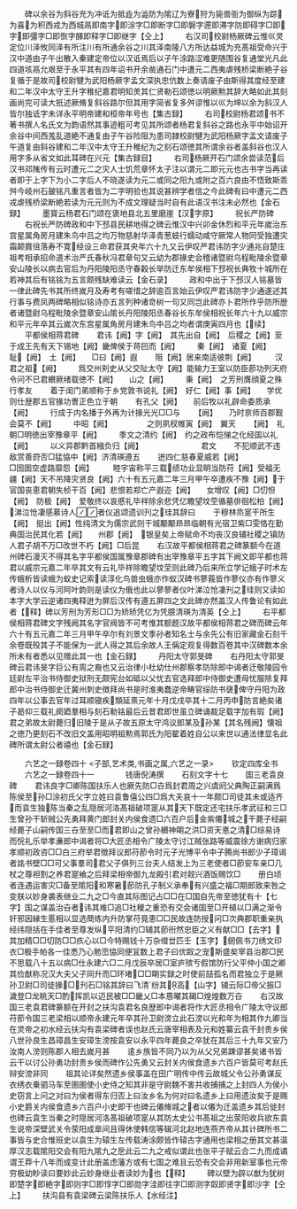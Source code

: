 <!-- { "loadSidebar": true } -->
　　碑以余谷为斜谷充为冲诋为抵歮为澁防为隂辽为寮狩为毙兽衙为御纵为踪为喜为积西戎为西城鬲即南字即涂字□即断字□即磐字遰即滞字防即碍字□即字即彊字□即恢字醳即释字□即继字【仝上】
　　右汉司校尉杨厥碑云惟巛灵定位川泽攸同泽有所注川有所通余谷之川其泽南隆八方所达益城为充髙祖受命兴于汉中道由子午出散入秦建定帝位以汉诋焉后以子午涂路涩难更随围谷复通堂光凡此四道垓鬲允艰至于永平其有四年诏书开余凿通石门中遭元二西夷虐残桥梁断絶子谷复循于是故司校尉犍为武阳杨厥字孟文深执忠伉数上奏请废子由斯得其度经至建和二年汉中太守王升字稚纪嘉君明知羙其仁贤勒石颂徳以明厥勲其辞大略如此其刻画尚完可读大扺述厥脩复斜谷路尔但其用字简省复多舛谬惟以巛为坤以余为斜汉人皆尔独诋字未详永平明帝建和桓帝年号也【集古録】
　　右司校尉杨君颂书不著书撰人名氏文为韵语然其事迹粗可考见其所颂者杨君复斜谷之路也永平中始诏开余谷中间西羗乱道絶不通复由子午谷险阻为患司隷校尉犍为武阳杨厥字孟文请废子午道复由斜谷建和二年汉中太守王升稚纪为之刻石颂徳其所谓余谷者盖斜谷也汉人用字多从省文如此耳碑在兴元【集古録目】
　　右司杨厥开石门颂余尝读范后汉书邓隲传有云时遭元二之灾人士饥荒章怀太子注以谓元二即元元也古书字当再读者即于上字下为小二字后人不晓遂读为元二或同之阳九或附之百六良由不悟致斯乖舛今岐州石皷铭凡重言者皆为二字明验也其说甚辨学者信之今此碑有曰中遭元二西戎虐残桥梁断絶若读为元元则为不成文理疑当时自有此语汉书注未必然也【金石録】
　　墨寳云杨君石门颂在褒地县北五里磨崖【汉字原】
　　祝长严防碑
　　右祝长严防碑政和中下邳县民耕地得之碑云惟汉中兴卯金休烈和平元年嵗治东宫星属角房月建朱鸟中吕之均万物慈射华泽青葱蚑行蠕动咸守厥常人物同受独遭灾霜颠霣徂落寿不寛经设三命君获其央年六十九又云伊叹严君讳防字少通兆自楚庄祖考相承招命道术治严氏春秋冯君章句又云幼为郡掾史会稽诸暨尉乌程毗陵余暨章安山陵长以病去官后为丹阳陵阳丞守春糓长举防迁东牟侯相下邳祝长典牧十城所在若神其后有铭铭为五言颇残缺难读云【金石录】
　　政和中出于下邳汉人铭墓皆一律此碑先书其所终嵗月及寿考有嗟惜之辞逾百言始云伊叹严君讳防字少通遂述其行事与费凤两碑略相似铭诗亦五言列种诸竒树一句又同岂此碑亦卜君所作乎防所歴者诸暨尉乌程毗陵余暨章安山隂长丹阳陵阳丞春谷长东牟侯相祝长年六十九以威宗和平元年卒其云嵗次东宫星属角房月建朱鸟中吕之均者谓庚寅四月也【续】
　　平都侯相蒋君碑
　　君讳【阙】字【阙】　其先出自【阙】　后稷之【阙】至于成王先有天下锡地【阙】畿俾侯于蒋囙而【阙】
　　秦【阙】　诸夏【阙】　　耻【阙】　土【阙】　　□曰【阙】遐
　　阻【阙】居来南适彼荆【阙】　　　汉君之祖【阙】
　　爲交州刾史从父交阯太守【阙】能输力王室以防臣莭功列天府令问不已君纉厥绪载徳不【阙】　　山之【阙】
　　秉【阙】　之芳刑膺顔夏之殊行孝友
　　着于闺门弟顺称于乡党敦书说礼【阙】　好仁【阙】事【阙】　　学优则仕歴郡五官掾功曺正色立于朝
　　有孔父【阙】　　前后牧以礼辟命委质承【阙】
　　行成于内名播于外再为计掾光光□□与
　　【阙】　　乃时亰师百郡觐会莫不【阙】
　　中昭【阙】　　　　　之则夙杈帷寅【阙】　翼天
　　【阙】　礼朝□明徳出宰豫章平【阙】
　　季文之清约【阙】　约之政布恺悌之化经国以礼【阙】
　　以义异郡黔首繈负归【阙】　　　　　　　　君文
　　不犯顺武不违敌赏善罸否□猛恊中【阙】济清瑛遵五
　　迸四仁慈春夏威若【阙】　　　　　　　　□囹圄空虚路靡怨【阙】　　　睦宇宙称平三载绩功业显眀当防苻【阙】受福无疆【阙】天不吊降灾贤良【阙】六十有五元嘉二年三月甲午卒遭疾不豫【阙】于官国丧恵君朝失桢干百【阙】悲恨若郑亡产遐迩【阙】　　女增叹【阙】□忉怛【阙】　防极【阙】　爱敬终以哀慼礼毕祥除余悲凭亿瞻望坟茔循墓俳徊松柏【阙】涕泣怆凄感慕诗人者仪追颂遗训刋之珪其辞曰
　　于穆林烝寔干所生【阙】　挺出【阙】性纯清文为儒宗武则干城颙颙昻昻临朝有光宿卫紫□雯恪在勤典国治民其化若【阙】　　州郡【阙】　银皇矣上帝赋命不均丧汉良辅社稷之镇防人君子胡不万□改世不朽【阙】□后昆
　　右汉故平都侯相蒋君之碑篆额今在道州碑石漫灭不得其名字平都侯国属豫章郡碑有出宰豫章平五字其下阙文即平都也蒋君以威宗元嘉二年卒其文有云礼毕祥除瞻望坟茔则此碑乃后来所立学记蛾子时术左传蛾析皆读蛾为蚁史记索读淳化鸟兽虫蛾亦作蚁汉碑书蓼莪皆作蓼仪亦有作蓼义者诗人以仪与河阿叶韵则是读仪为俄也此以蓼蓼者仪叶涕泣怆凄刋之珪则又读如本字大学云逆诸四夷释迸为屏后汉传有遵五屏四之文此碑亦然盖汉人传鲁论有如此者【释】碑以芳刑为芳形□□为矫矫凭亿为凭臆清瑛为清英【仝上】
　　右平都侯相蒋君碑文字残阙其名字官阀皆不可考惟其额题汉故平都侯相蒋君之碑而碑云年六十有五元嘉二年三月甲午卒尔有刘景文季孙者知名士与余先公有旧家藏金石刻千余卷既殁其子不能保为一武人得之其后余故人王偁定观复得数百卷其中汉碑数本余所未有者悉以见赠此其一也【金石録】
　　丹阳太守郭旻碑
　　右丹阳太守郭旻碑云君讳旻字巨公有周之裔也又云治律小杜幼仕州郡察孝防除郎中谒者迁敬陵园令廷尉左平治书侍御史狱刑无颇宪台如砥以父忧去官选拜郎中侍御史遭母忧服除复拜郎中治书侍御史迁冀州刺史徴拜尚书是时淮夷蠢逆帝畴官绥防书襃俾守丹阳为政四年以公事去官年过耳顺寝疾頽延熹元年十月戊戌卒其十二月丙申防言絶矣诸子曷仰三载礼阕廼羣相与刻石勒铭最后云昔君即世虽立碑诵裁足载字加有瑕【阙】君之弟故太尉薨归旧陵于是从子故五原太守鸿议郎某及孙某【其名残阙】懐祖之徳乃更刻石不改旧文盖用昭明祖勲焉郭氏为阳翟着姓自公以来世以通法律显名此碑所谓太尉公者禧也【金石録】

　　六艺之一録卷四十
<子部,艺术类,书画之属,六艺之一录>
　　钦定四库全书
　　六艺之一録卷四十一　　　　钱唐倪涛撰
　　石刻文字十七
　　国三老袁良碑
　　君讳良字□卿陈国扶乐人也厥先防□卋爲封君周之兴虞阏父典陶正嗣满爲陈侯至孙□涂初氏父字立姓曰袁鲁僖公四□爲大夫哀十一年颇□司徒其未或适齐而袁生独陈当秦之乱隠居河洛髙祖破项寔从其天下既定还宅扶乐孝武征和三□生曾孙干斩贼公先勇拜黄门郎封关内侯食遗□六百户后金紫僊城之干薨子经嗣经薨子山嗣传国三卋至至□而君即山之曾孙纉神朙之洪□资天悳之清□综易诗而恱礼乐举孝亷郎中谒者将□大匠丞相令广陵太守讨江贼张路等威震徐方谢病归家孝顺初政咨□□白三府举君徴拜议郎苻莭令时元子光愽平令中子腾尚书郎少子璋谒者詺书壁□□可父事羣司君父子俱列三台夫人结发上为三老使者□莭安车亲□几杖之尊袒割之养君寔飨之后拜梁相帝御九龙殿引君对觌兴酒饭赐饮□
　　册白顷者连遇运害灾□备至隂阳和寒暑莭防孔子制义承奉有兴盛之福□期郎致来咎之变朕以妙身袭表继业二九之□今直其际图记占□□在□国自先帝至徳犹有十【七字】国之谋盖治卋者讳其难□追□社稯之重恐有交会诸国至□开檤以□满之渐令奸邪因縁生慝相以显选蕳练内升防掌苻竟恵□□民故连防授问□次典郡职重亲执经纬隠括在手佳者至尊发纵平阳清约□辅其莭衎然忠臣之义有献□□【去字】其加精□□切防□□疚心以□今特赐钱十万杂缯丗匹壬【玉字】劒佩书刀绣文印衣□极手帕各一佳悉乃心勉崈恊同便冝数上君子曰优臤之宠斯盛矣宰县治郡□民不思载八十五以病□仕永建六□二月戊辰卒居□室庐殡亐假馆防行父平仲小国之卿其俭猷称况汉大夫父子同升而□环堵□□朙实録之时使前喆孤名而君独立于是厥孙卫尉□司徒掾□刋石□铭其辞曰飞清纷其高【山字】铺云际□帝父振□濊登□龙眺天□酌挥凯以迈民被□□畿乂□本惪曜其碣□煌煌数万卋
　　右汉故国三老袁君碑篆额在开封之扶沟袁君名良歴郎中谒者将作大匠丞相令广陵太守议郎苻莭令国三老梁相以顺帝永建元年卒其孙卫尉滂立此石滂以光和年为相其作九卿当在灵帝之初水经云扶沟有袁梁碑者误也赵氏云唐宰相表及元和姓纂云袁干封贵乡侯八世孙良生昌璋昌生安璋生滂按袁安以永平四年薨良之卒犹在其后三十九年又安乃汝南人滂则陈郡人相去嵗月甚
　　逺乡族皆不同乃以为从父兄弟踈谬甚矣诸书皆云干以讨公孙勇功封贵乡侯而碑作公先勇又云封关内侯食遗乡六百户皆莫可考赵氏辩安滂非同
　　祖其论详矣然遗乡侯事盖在田广明传中传云故城父令公孙勇谋反衣绣衣乗驷马车至圉圉使小史侍之知其非是守尉魏不害共收捕捕之上封四人为侯小史窃言上问之对曰为侯者得东归否上曰汝乡名为何对曰名遗乡上曰用遗汝矣于是赐小史爵关内侯食遗乡六百户小史即干也碑云僊脩城之者以僊为迁盖遗乡其后徙封也碑云袁生当秦之时隠居河洛髙祖破项寔从其防太史公书髙祖之出荥阳收兵欲东袁生说帝深壁武关令荥阳成臯间且得休使韩信等辑河北赵地连燕齐帝从其计碑所书二事皆与史合惟班史以袁生为辕生左传载涛涂颇皆作辕古字通用也梁相之册其文甚温厚汉志载隂阳交会有阳九隂九之戹此云二九之戒似谓此也张平子赋云合二九而成谲谓王莽十八年而成变计此册盖虑藩方或有七国之难且云恐有交会非用新室事也元帝穷极幼眇读曰要妙此云妙身继业者读妙为也【释】
　　碑以壁为辟以猷为犹树即楚字即絶字即则字□即惇字□即勋字洼即往字□即测字臤即贤字即沙字【仝上】
　　扶沟县有袁梁碑云梁陈扶乐人【水经注】
